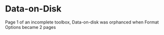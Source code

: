 # Data-on-Disk
Page 1 of an incomplete toolbox, Data-on-disk was orphanced when Format Options became 2 pages
